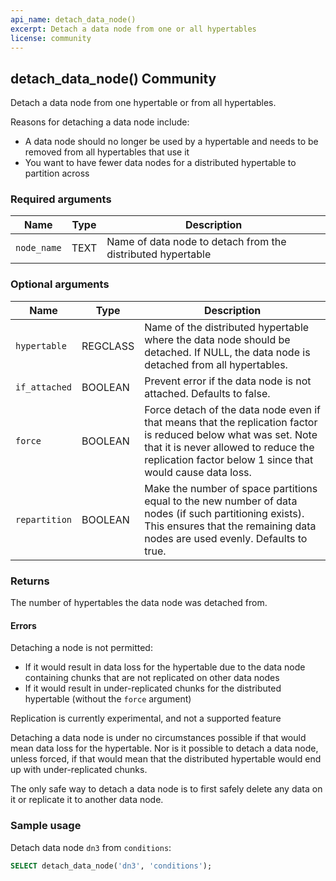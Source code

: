 ```yaml
---
api_name: detach_data_node()
excerpt: Detach a data node from one or all hypertables
license: community
---
```


## detach_data_node() <tag type="community">Community</tag>

Detach a data node from one hypertable or from all hypertables.

Reasons for detaching a data node include:

- A data node should no longer be used by a hypertable and needs to be
removed from all hypertables that use it
- You want to have fewer data nodes for a distributed hypertable to
partition across

### Required arguments

| Name        | Type|Description                       |
|-------------|----|-------------------------------|
| `node_name` | TEXT | Name of data node to detach from the distributed hypertable |

### Optional arguments

| Name          | Type|Description                            |
|---------------|---|-------------------------------------|
| `hypertable`  | REGCLASS | Name of the distributed hypertable where the data node should be detached. If NULL, the data node is detached from all hypertables. |
| `if_attached` | BOOLEAN | Prevent error if the data node is not attached. Defaults to false. |
| `force`       | BOOLEAN | Force detach of the data node even if that means that the replication factor is reduced below what was set. Note that it is never allowed to reduce the replication factor below 1 since that would cause data loss.         |
| `repartition` | BOOLEAN | Make the number of space partitions equal to the new number of data nodes (if such partitioning exists). This ensures that the remaining data nodes are used evenly. Defaults to true. |

### Returns

The number of hypertables the data node was detached from.

#### Errors

Detaching a node is not permitted:
- If it would result in data loss for the hypertable due to the data node
containing chunks that are not replicated on other data nodes
- If it would result in under-replicated chunks for the distributed hypertable
(without the `force` argument)

<highlight type="tip">
Replication is currently experimental, and not a supported feature
</highlight>

Detaching a data node is under no circumstances possible if that would
mean data loss for the hypertable. Nor is it possible to detach a data node,
unless forced, if that would mean that the distributed hypertable would end
up with under-replicated chunks.

The only safe way to detach a data node is to first safely delete any
data on it or replicate it to another data node.

### Sample usage

Detach data node `dn3` from `conditions`:

```sql
SELECT detach_data_node('dn3', 'conditions');
```
